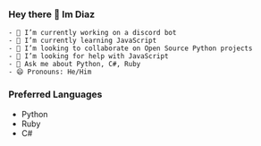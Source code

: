 ### Hey there 👋 Im Diaz

```
- 🔭 I’m currently working on a discord bot
- 🌱 I’m currently learning JavaScript
- 👯 I’m looking to collaborate on Open Source Python projects
- 🤔 I’m looking for help with JavaScript
- 💬 Ask me about Python, C#, Ruby
- 😄 Pronouns: He/Him
```

### Preferred Languages
- Python
- Ruby
- C#
